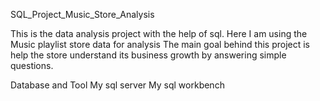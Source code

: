 SQL_Project_Music_Store_Analysis

This is the data analysis project with the help of sql.
Here I am using the Music playlist store data for analysis
The main goal behind this project is help the store understand its business growth by answering simple questions.





Database and Tool
My sql server
My sql workbench
